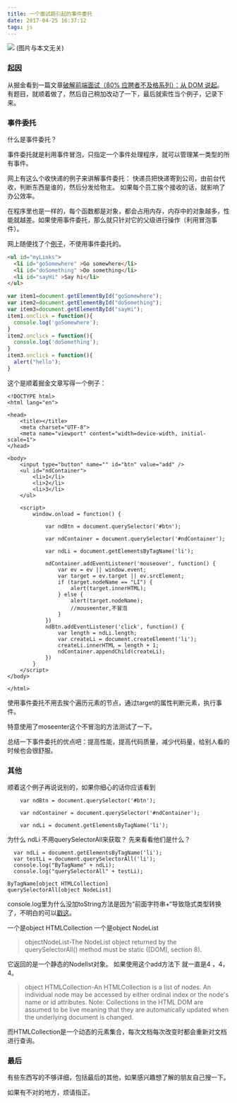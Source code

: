 ```yaml
---
title: 一个面试题引起的事件委托
date: 2017-04-25 16:37:12
tags: js
---
```


![](http://upload-images.jianshu.io/upload_images/3459828-fe024299e76685da.jpg?imageMogr2/auto-orient/strip%7CimageView2/2/w/1240)
(图片与本文无关)
<!--more--><!--more-->

### 起因

从掘金看到一篇文章[破解前端面试（80% 应聘者不及格系列）：从 DOM 说起](https://juejin.im/post/58f558efac502e006c3e5c97)。
 有题目，就顺着做了，然后自己稍加改动了一下，最后就索性当个例子，记录下来。

### 事件委托

什么是事件委托？

事件委托就是利用事件冒泡，只指定一个事件处理程序，就可以管理某一类型的所有事件。

网上有这么个收快递的例子来讲解事件委托：
快递员把快递寄到公司，由前台代收，判断东西是谁的，然后分发给物主。
如果每个员工挨个接收的话，就影响了办公效率。

在程序里也是一样的，每个函数都是对象，都会占用内存，内存中的对象越多，性能就越差。如果使用事件委托，那么就只针对它的父级进行操作（利用冒泡事件）。

网上随便找了个[例子](http://www.jb51.net/article/76293.htm)，不使用事件委托的。

```html
<ul id="myLinks">
  <li id="goSomewhere" >Go somewhere</li>
  <li id="doSomething" >Do something</li>
  <li id="sayHi" >Say hi</li>
</ul>
```

```javascript
var item1=document.getElementById("goSomewhere");
var item2=document.getElementById("doSomething");
var item3=document.getElementById("sayHi");
item1.onclick = function(){
  console.log('goSomewhere');
}
item2.onclick = function(){
  console.log('doSomething');
}
item3.onclick = function(){
  alert("hello");
}
```

这个是顺着掘金文章写得一个例子：

```
<!DOCTYPE html>
<html lang="en">

<head>
    <title></title>
    <meta charset="UTF-8">
    <meta name="viewport" content="width=device-width, initial-scale=1">
</head>

<body>
    <input type="button" name="" id="btn" value="add" />
    <ul id="ndContainer">
        <li>1</li>
        <li>2</li>
        <li>3</li>
    </ul>

    <script>
        window.onload = function() {

            var ndBtn = document.querySelector('#btn');

            var ndContainer = document.querySelector('#ndContainer');

            var ndLi = document.getElementsByTagName('li');

            ndContainer.addEventListener('mouseover', function() {
                var ev = ev || window.event;
                var target = ev.target || ev.srcElement;
                if (target.nodeName == "LI") {
                    alert(target.innerHTML);
                } else {
                    alert(target.nodeName);
                    //mouseenter,不冒泡
                }
            })
            ndBtn.addEventListener('click', function() {
                var length = ndLi.length;
                var createLi = document.createElement('li');
                createLi.innerHTML = length + 1;
                ndContainer.appendChild(createLi);
            })
        }
    </script>
</body>

</html>
```

使用事件委托不用去挨个遍历元素的节点，通过target的属性判断元素，执行事件。

特意使用了moseenter这个不冒泡的方法测试了一下。

总结一下事件委托的优点吧：提高性能，提高代码质量，减少代码量，给别人看的时候也会很舒服。

### 其他

顺着这个例子再说说别的，如果你细心的话你应该看到
```
    var ndBtn = document.querySelector('#btn');

    var ndContainer = document.querySelector('#ndContainer');

    var ndLi = document.getElementsByTagName('li');
```
为什么 ndLi 不用querySelectorAll来获取？
先来看看他们是什么？

```
  var ndLi = document.getElementsByTagName('li');
  var testLi = document.querySelectorAll('li');
  console.log("ByTagName" + ndLi);
  console.log("querySelectorAll" + testLi);

ByTagName[object HTMLCollection]
querySelectorAll[object NodeList]
```
console.log里为什么没加toString方法是因为“前面字符串+“导致隐式类型转换了，不明白的可以[戳这](http://javascript.ruanyifeng.com/)。

一个是object HTMLCollection 一个是object NodeList

>objectNodeList-The NodeList object returned by the querySelectorAll() method must be static ([DOM], section 8).

它返回的是一个静态的NodelIst对象。
如果使用这个add方法下 就一直是4 ，4， 4。

>object HTMLCollection-An HTMLCollection is a list of nodes. An individual node may be accessed by either ordinal index or the node's name or id attributes.
>Note: Collections in the HTML DOM are assumed to be live meaning that they are automatically updated when the underlying document is changed.

而HTMLCollection是一个动态的元素集合，每次文档每次改变时都会重新对文档进行查询。

### 最后
有些东西写的不够详细，包括最后的其他，如果感兴趣想了解的朋友自己搜一下。

如果有不对的地方，烦请指正。
